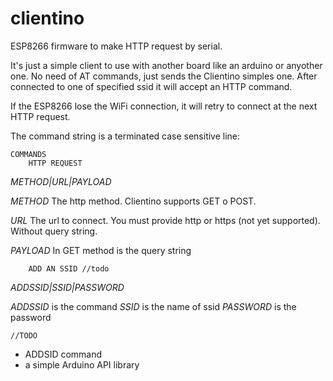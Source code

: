 # clientino
ESP8266 firmware to make HTTP request by serial. 

It's just a simple client to use with another board like an arduino or anyother one.
No need of AT commands, just sends the Clientino simples one. 
After connected to one of specified ssid it will accept an HTTP command.

If the ESP8266 lose the WiFi connection, it will retry to connect at the next HTTP request.

The command string is a terminated case sensitive line:

	COMMANDS
		HTTP REQUEST
*METHOD|URL|PAYLOAD*

*METHOD*
The http method. Clientino supports GET o POST.

*URL* 
The url to connect. You must provide http or https (not yet supported).
Without query string.

*PAYLOAD*
In GET method is the query string 

		ADD AN SSID //todo
*ADDSSID|SSID|PASSWORD*

*ADDSSID* is the command
*SSID* is the name of ssid
*PASSWORD* is the password

	//TODO
- ADDSID command 
- a simple Arduino API library 

